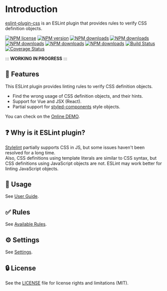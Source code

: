 # Introduction

[eslint-plugin-css](https://www.npmjs.com/package/eslint-plugin-css) is an ESLint plugin that provides rules to verify CSS definition objects.

[![NPM license](https://img.shields.io/npm/l/eslint-plugin-css.svg)](https://www.npmjs.com/package/eslint-plugin-css)
[![NPM version](https://img.shields.io/npm/v/eslint-plugin-css.svg)](https://www.npmjs.com/package/eslint-plugin-css)
[![NPM downloads](https://img.shields.io/badge/dynamic/json.svg?label=downloads&colorB=green&suffix=/day&query=$.downloads&uri=https://api.npmjs.org//downloads/point/last-day/eslint-plugin-css&maxAge=3600)](http://www.npmtrends.com/eslint-plugin-css)
[![NPM downloads](https://img.shields.io/npm/dw/eslint-plugin-css.svg)](http://www.npmtrends.com/eslint-plugin-css)
[![NPM downloads](https://img.shields.io/npm/dm/eslint-plugin-css.svg)](http://www.npmtrends.com/eslint-plugin-css)
[![NPM downloads](https://img.shields.io/npm/dy/eslint-plugin-css.svg)](http://www.npmtrends.com/eslint-plugin-css)
[![NPM downloads](https://img.shields.io/npm/dt/eslint-plugin-css.svg)](http://www.npmtrends.com/eslint-plugin-css)
[![Build Status](https://github.com/ota-meshi/eslint-plugin-css/workflows/CI/badge.svg?branch=main)](https://github.com/ota-meshi/eslint-plugin-css/actions?query=workflow%3ACI)
[![Coverage Status](https://coveralls.io/repos/github/ota-meshi/eslint-plugin-css/badge.svg?branch=main)](https://coveralls.io/github/ota-meshi/eslint-plugin-css?branch=main)

::: **WORKING IN PROGRESS** :::

## :name_badge: Features

This ESLint plugin provides linting rules to verify CSS definition objects.

- Find the wrong usage of CSS definition objects, and their hints.
- Support for Vue and JSX (React).
- Partial support for [styled-components] style objects.

You can check on the [Online DEMO](./playground/README.md).

[styled-components]: https://styled-components.com/docs/advanced#style-objects

## :question: Why is it ESLint plugin?

[Stylelint] partially supports CSS in JS, but some issues haven't been resolved for a long time.  
Also, CSS definitions using template literals are similar to CSS syntax, but CSS definitions using JavaScript objects are not. ESLint may work better for linting JavaScript objects.

[Stylelint]: https://stylelint.io

## :book: Usage

See [User Guide](./user-guide/README.md).

## :white_check_mark: Rules

See [Available Rules](./rules/README.md).

## :gear: Settings

See [Settings](./settings/README.md).

## :lock: License

See the [LICENSE](LICENSE) file for license rights and limitations (MIT).
